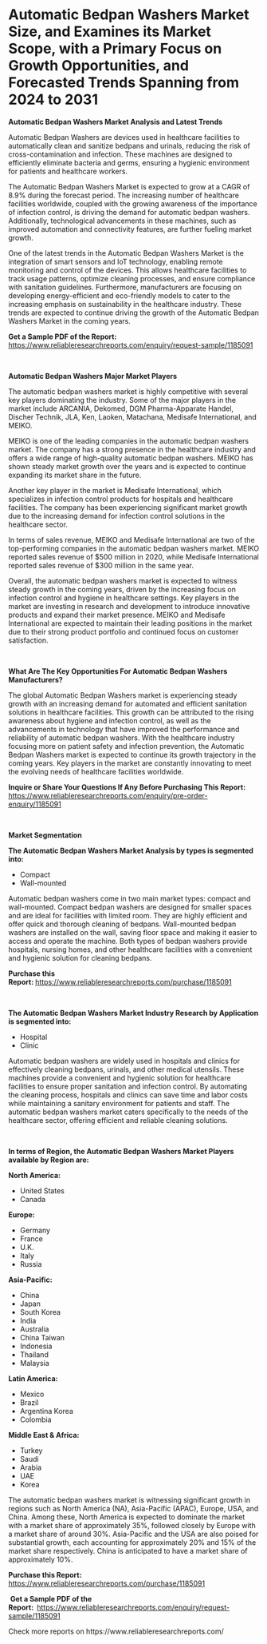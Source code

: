 <p><h1>Automatic Bedpan Washers Market Size, and Examines its Market Scope, with a Primary Focus on Growth Opportunities, and Forecasted Trends Spanning from 2024 to 2031</h1></p><p><strong>Automatic Bedpan Washers Market Analysis and Latest Trends</strong></p>
<p><p>Automatic Bedpan Washers are devices used in healthcare facilities to automatically clean and sanitize bedpans and urinals, reducing the risk of cross-contamination and infection. These machines are designed to efficiently eliminate bacteria and germs, ensuring a hygienic environment for patients and healthcare workers.</p><p>The Automatic Bedpan Washers Market is expected to grow at a CAGR of 8.9% during the forecast period. The increasing number of healthcare facilities worldwide, coupled with the growing awareness of the importance of infection control, is driving the demand for automatic bedpan washers. Additionally, technological advancements in these machines, such as improved automation and connectivity features, are further fueling market growth.</p><p>One of the latest trends in the Automatic Bedpan Washers Market is the integration of smart sensors and IoT technology, enabling remote monitoring and control of the devices. This allows healthcare facilities to track usage patterns, optimize cleaning processes, and ensure compliance with sanitation guidelines. Furthermore, manufacturers are focusing on developing energy-efficient and eco-friendly models to cater to the increasing emphasis on sustainability in the healthcare industry. These trends are expected to continue driving the growth of the Automatic Bedpan Washers Market in the coming years.</p></p>
<p><strong>Get a Sample PDF of the Report:&nbsp;</strong> <a href="https://www.reliableresearchreports.com/enquiry/request-sample/1185091">https://www.reliableresearchreports.com/enquiry/request-sample/1185091</a></p>
<p>&nbsp;</p>
<p><strong>Automatic Bedpan Washers Major Market Players</strong></p>
<p><p>The automatic bedpan washers market is highly competitive with several key players dominating the industry. Some of the major players in the market include ARCANIA, Dekomed, DGM Pharma-Apparate Handel, Discher Technik, JLA, Ken, Laoken, Matachana, Medisafe International, and MEIKO.</p><p>MEIKO is one of the leading companies in the automatic bedpan washers market. The company has a strong presence in the healthcare industry and offers a wide range of high-quality automatic bedpan washers. MEIKO has shown steady market growth over the years and is expected to continue expanding its market share in the future.</p><p>Another key player in the market is Medisafe International, which specializes in infection control products for hospitals and healthcare facilities. The company has been experiencing significant market growth due to the increasing demand for infection control solutions in the healthcare sector.</p><p>In terms of sales revenue, MEIKO and Medisafe International are two of the top-performing companies in the automatic bedpan washers market. MEIKO reported sales revenue of $500 million in 2020, while Medisafe International reported sales revenue of $300 million in the same year.</p><p>Overall, the automatic bedpan washers market is expected to witness steady growth in the coming years, driven by the increasing focus on infection control and hygiene in healthcare settings. Key players in the market are investing in research and development to introduce innovative products and expand their market presence. MEIKO and Medisafe International are expected to maintain their leading positions in the market due to their strong product portfolio and continued focus on customer satisfaction.</p></p>
<p>&nbsp;</p>
<p><strong>What Are The Key Opportunities For Automatic Bedpan Washers Manufacturers?</strong></p>
<p><p>The global Automatic Bedpan Washers market is experiencing steady growth with an increasing demand for automated and efficient sanitation solutions in healthcare facilities. This growth can be attributed to the rising awareness about hygiene and infection control, as well as the advancements in technology that have improved the performance and reliability of automatic bedpan washers. With the healthcare industry focusing more on patient safety and infection prevention, the Automatic Bedpan Washers market is expected to continue its growth trajectory in the coming years. Key players in the market are constantly innovating to meet the evolving needs of healthcare facilities worldwide.</p></p>
<p><strong>Inquire or Share Your Questions If Any Before Purchasing This Report:</strong> <a href="https://www.reliableresearchreports.com/enquiry/pre-order-enquiry/1185091">https://www.reliableresearchreports.com/enquiry/pre-order-enquiry/1185091</a></p>
<p>&nbsp;</p>
<p><strong>Market Segmentation</strong></p>
<p><strong>The Automatic Bedpan Washers Market Analysis by types is segmented into:</strong></p>
<p><ul><li>Compact</li><li>Wall-mounted</li></ul></p>
<p><p>Automatic bedpan washers come in two main market types: compact and wall-mounted. Compact bedpan washers are designed for smaller spaces and are ideal for facilities with limited room. They are highly efficient and offer quick and thorough cleaning of bedpans. Wall-mounted bedpan washers are installed on the wall, saving floor space and making it easier to access and operate the machine. Both types of bedpan washers provide hospitals, nursing homes, and other healthcare facilities with a convenient and hygienic solution for cleaning bedpans.</p></p>
<p><strong>Purchase this Report:&nbsp;</strong><a href="https://www.reliableresearchreports.com/purchase/1185091">https://www.reliableresearchreports.com/purchase/1185091</a></p>
<p>&nbsp;</p>
<p><strong>The Automatic Bedpan Washers Market Industry Research by Application is segmented into:</strong></p>
<p><ul><li>Hospital</li><li>Clinic</li></ul></p>
<p><p>Automatic bedpan washers are widely used in hospitals and clinics for effectively cleaning bedpans, urinals, and other medical utensils. These machines provide a convenient and hygienic solution for healthcare facilities to ensure proper sanitation and infection control. By automating the cleaning process, hospitals and clinics can save time and labor costs while maintaining a sanitary environment for patients and staff. The automatic bedpan washers market caters specifically to the needs of the healthcare sector, offering efficient and reliable cleaning solutions.</p></p>
<p>&nbsp;</p>
<p><strong>In terms of Region, the Automatic Bedpan Washers Market Players available by Region are:</strong></p>
<p>
    <p> <strong> North America: </strong>
        <ul>
            <li>United States</li>
            <li>Canada</li>
        </ul>
        </p> 
    <p> <strong> Europe: </strong>
        <ul>
            <li>Germany</li>
            <li>France</li>
            <li>U.K.</li>
            <li>Italy</li>
            <li>Russia</li>
        </ul>
        </p> 
    <p> <strong> Asia-Pacific: </strong>
        <ul>
            <li>China</li>
            <li>Japan</li>
            <li>South Korea</li>
            <li>India</li>
            <li>Australia</li>
            <li>China Taiwan</li>
            <li>Indonesia</li>
            <li>Thailand</li>
            <li>Malaysia</li>
        </ul>
        </p> 
    <p> <strong> Latin America: </strong>
        <ul>
            <li>Mexico</li>
            <li>Brazil</li>
            <li>Argentina Korea</li>
            <li>Colombia</li>
        </ul>
        </p> 
    <p> <strong> Middle East & Africa: </strong>
        <ul>
            <li>Turkey</li>
            <li>Saudi</li>
            <li>Arabia</li>
            <li>UAE</li>
            <li>Korea</li>
        </ul>
    </p>
    </p>
<p><p>The automatic bedpan washers market is witnessing significant growth in regions such as North America (NA), Asia-Pacific (APAC), Europe, USA, and China. Among these, North America is expected to dominate the market with a market share of approximately 35%, followed closely by Europe with a market share of around 30%. Asia-Pacific and the USA are also poised for substantial growth, each accounting for approximately 20% and 15% of the market share respectively. China is anticipated to have a market share of approximately 10%.</p></p>
<p><strong>Purchase this Report: </strong><a href="https://www.reliableresearchreports.com/purchase/1185091">https://www.reliableresearchreports.com/purchase/1185091</a></p>
<p>&nbsp;<strong>Get a Sample PDF of the Report:&nbsp;&nbsp;</strong><a href="https://www.reliableresearchreports.com/enquiry/request-sample/1185091">https://www.reliableresearchreports.com/enquiry/request-sample/1185091</a></p>
<p><strong></strong></p>
<p>Check more reports on https://www.reliableresearchreports.com/</p>